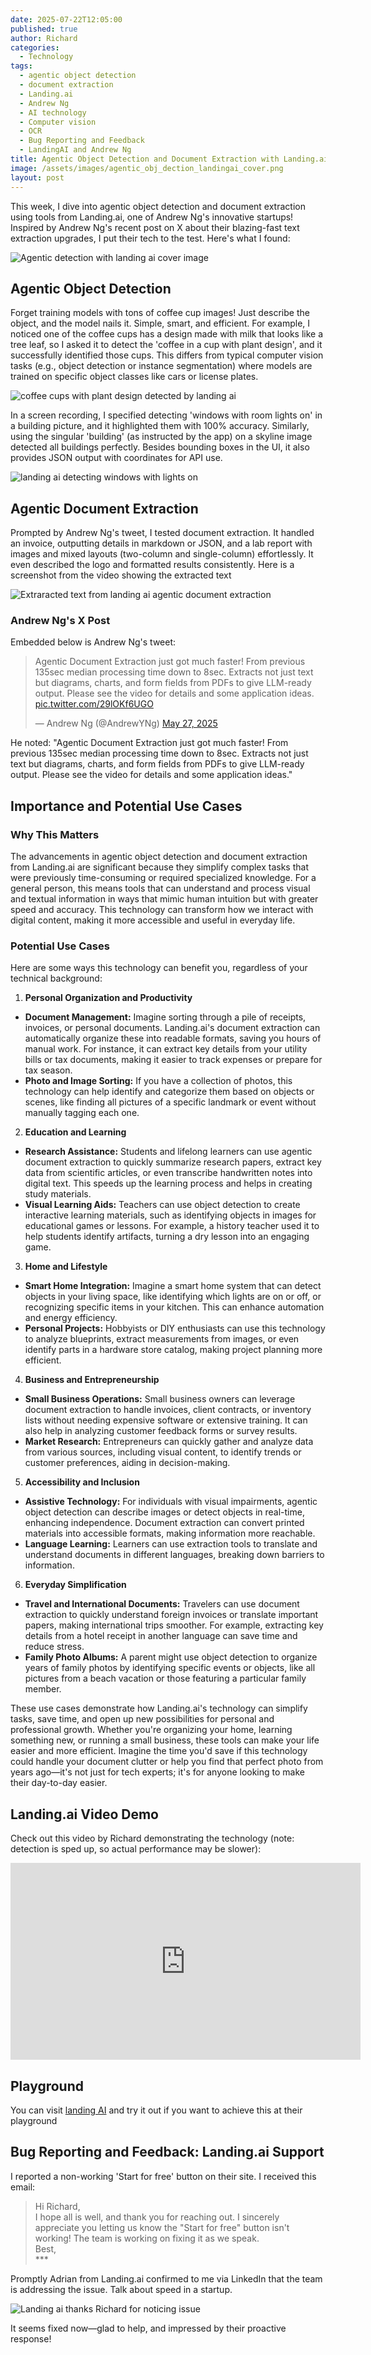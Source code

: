 ```yaml
---
date: 2025-07-22T12:05:00
published: true
author: Richard
categories:
  - Technology
tags:
  - agentic object detection
  - document extraction
  - Landing.ai
  - Andrew Ng
  - AI technology
  - Computer vision
  - OCR
  - Bug Reporting and Feedback
  - LandingAI and Andrew Ng
title: Agentic Object Detection and Document Extraction with Landing.ai
image: /assets/images/agentic_obj_dection_landingai_cover.png
layout: post
---
```

This week, I dive into agentic object detection and document extraction using tools from Landing.ai, one of Andrew Ng's innovative startups! Inspired by Andrew Ng's recent post on X about their blazing-fast text extraction upgrades, I put their tech to the test. Here's what I found:

![Agentic detection with landing ai cover image](/assets/images/agentic_obj_dection_landingai_cover.png "Agentic detection with landing ai")

## Agentic Object Detection

Forget training models with tons of coffee cup images! Just describe the object, and the model nails it. Simple, smart, and efficient. For example, I noticed one of the coffee cups has a design made with milk that looks like a tree leaf, so I asked it to detect the 'coffee in a cup with plant design', and it successfully identified those cups. This differs from typical computer vision tasks (e.g., object detection or instance segmentation) where models are trained on specific object classes like cars or license plates.

![coffee cups with plant design detected by landing ai](/assets/images/landingai_coffee_plant.png "coffee cups with plant design detected by landing ai")

In a screen recording, I specified detecting 'windows with room lights on' in a building picture, and it highlighted them with 100% accuracy. Similarly, using the singular 'building' (as instructed by the app) on a skyline image detected all buildings perfectly. Besides bounding boxes in the UI, it also provides JSON output with coordinates for API use.

![landing ai detecting windows with lights on](/assets/images/landingai_window_detection.png "landing ai detecting windows with lights on")

## Agentic Document Extraction

Prompted by Andrew Ng's tweet, I tested document extraction. It handled an invoice, outputting details in markdown or JSON, and a lab report with images and mixed layouts (two-column and single-column) effortlessly. It even described the logo and formatted results consistently. Here is a screenshot from the video showing the extracted text

![Extraracted text from landing ai agentic document extraction](/assets/images/landingai_document_extraction.png "Extraracted text from landing ai agentic document extraction")

### Andrew Ng's X Post

Embedded below is Andrew Ng's tweet:
<blockquote class="twitter-tweet"><p lang="en" dir="ltr">Agentic Document Extraction just got much faster! From previous 135sec median processing time down to 8sec. Extracts not just text but diagrams, charts, and form fields from PDFs to give LLM-ready output. Please see the video for details and some application ideas. <a href="https://t.co/29lOKf6UGO">pic.twitter.com/29lOKf6UGO</a></p>— Andrew Ng (@AndrewYNg) <a href="https://twitter.com/AndrewYNg/status/1927384264779170259?ref_src=twsrc%5Etfw">May 27, 2025</a></blockquote> <script async src="https://platform.twitter.com/widgets.js" charset="utf-8"></script>

He noted: "Agentic Document Extraction just got much faster! From previous 135sec median processing time down to 8sec. Extracts not just text but diagrams, charts, and form fields from PDFs to give LLM-ready output. Please see the video for details and some application ideas."

## Importance and Potential Use Cases

### Why This Matters

The advancements in agentic object detection and document extraction from Landing.ai are significant because they simplify complex tasks that were previously time-consuming or required specialized knowledge. For a general person, this means tools that can understand and process visual and textual information in ways that mimic human intuition but with greater speed and accuracy. This technology can transform how we interact with digital content, making it more accessible and useful in everyday life.

### Potential Use Cases

Here are some ways this technology can benefit you, regardless of your technical background:

1. **Personal Organization and Productivity**

- **Document Management:** Imagine sorting through a pile of receipts, invoices, or personal documents. Landing.ai's document extraction can automatically organize these into readable formats, saving you hours of manual work. For instance, it can extract key details from your utility bills or tax documents, making it easier to track expenses or prepare for tax season.
- **Photo and Image Sorting:** If you have a collection of photos, this technology can help identify and categorize them based on objects or scenes, like finding all pictures of a specific landmark or event without manually tagging each one.

2. **Education and Learning**

- **Research Assistance:** Students and lifelong learners can use agentic document extraction to quickly summarize research papers, extract key data from scientific articles, or even transcribe handwritten notes into digital text. This speeds up the learning process and helps in creating study materials.
- **Visual Learning Aids:** Teachers can use object detection to create interactive learning materials, such as identifying objects in images for educational games or lessons. For example, a history teacher used it to help students identify artifacts, turning a dry lesson into an engaging game.

3. **Home and Lifestyle**

- **Smart Home Integration:** Imagine a smart home system that can detect objects in your living space, like identifying which lights are on or off, or recognizing specific items in your kitchen. This can enhance automation and energy efficiency.
- **Personal Projects:** Hobbyists or DIY enthusiasts can use this technology to analyze blueprints, extract measurements from images, or even identify parts in a hardware store catalog, making project planning more efficient.

4. **Business and Entrepreneurship**

- **Small Business Operations:** Small business owners can leverage document extraction to handle invoices, client contracts, or inventory lists without needing expensive software or extensive training. It can also help in analyzing customer feedback forms or survey results.
- **Market Research:** Entrepreneurs can quickly gather and analyze data from various sources, including visual content, to identify trends or customer preferences, aiding in decision-making.

5. **Accessibility and Inclusion**

- **Assistive Technology:** For individuals with visual impairments, agentic object detection can describe images or detect objects in real-time, enhancing independence. Document extraction can convert printed materials into accessible formats, making information more reachable.
- **Language Learning:** Learners can use extraction tools to translate and understand documents in different languages, breaking down barriers to information.

6. **Everyday Simplification**

- **Travel and International Documents:** Travelers can use document extraction to quickly understand foreign invoices or translate important papers, making international trips smoother. For example, extracting key details from a hotel receipt in another language can save time and reduce stress.
- **Family Photo Albums:** A parent might use object detection to organize years of family photos by identifying specific events or objects, like all pictures from a beach vacation or those featuring a particular family member.

These use cases demonstrate how Landing.ai's technology can simplify tasks, save time, and open up new possibilities for personal and professional growth. Whether you're organizing your home, learning something new, or running a small business, these tools can make your life easier and more efficient. Imagine the time you'd save if this technology could handle your document clutter or help you find that perfect photo from years ago—it's not just for tech experts; it's for anyone looking to make their day-to-day easier.

## Landing.ai Video Demo

Check out this video by Richard demonstrating the technology (note: detection is sped up, so actual performance may be slower):
<iframe width="560" height="315" src="https://www.youtube.com/embed/lC6g-T5V470" frameborder="0" allowfullscreen></iframe>

## Playground

You can visit [landing AI](https://landing.ai/) and try it out if you want to achieve this at their playground

##  Bug Reporting and Feedback: Landing.ai Support

I reported a non-working 'Start for free' button on their site. I received this email:

> Hi Richard,  
> I hope all is well, and thank you for reaching out. I sincerely appreciate you letting us know the "Start for free" button isn't working! The team is working on fixing it as we speak.  
> Best,  
> \*\*\*

Promptly Adrian from Landing.ai confirmed to me via LinkedIn that the team is addressing the issue. Talk about speed in a startup.

![Landing ai thanks Richard for noticing issue](/assets/images/landing_adrian_linkedin.png "Linkedin -Landing ai thanks Richard for noticing issue")

It seems fixed now—glad to help, and impressed by their proactive response!

